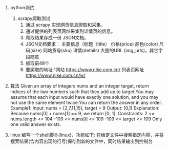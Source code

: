 1. python测试
    1. scrapy爬取测试
        1. 通过 scrapy 实现网页信息爬取和采集。
        2. 通过提供的列表页网址采集到详情页的信息。
        3. 爬取结果存成一份 JSON文档。
        4. JSON文档要求： 主要信息（标题（title） 价格(price) 颜色(color) 尺码(size) 网站货号(sku) 详情(details) 大图的URL (img_urls)，其它字段随意
        5. 抓取前48个
        6. 要爬取的地址
            1网站 https://www.nike.com.cn/
            列表页网址 https://www.nike.com.cn/w/

2. 算法
    Given an array of integers nums and an integer target, return indices of the two numbers such that they add up to target.You may assume that each input would have exactly one solution, and you may not use the same element twice.You can return the answer in any order.
    Example1:
    Input: nums = [2,7,11,15], target = 9
    Output: [0,1]
    Explanation: Because nums[0] + nums[1] == 9, we return [0, 1].
    Constraints:
        2 <= nums.length <= 104
        -109 <= nums[i] <= 109
        -109 <= target <= 109
        Only one valid answer exists.

3. linux
    编写一个shell脚本(linux)，功能如下:
    在给定文件中搜索指定内容，并将搜索结果(含内容出现的行号)保存到新的文件中，同时结果输出到控制台
